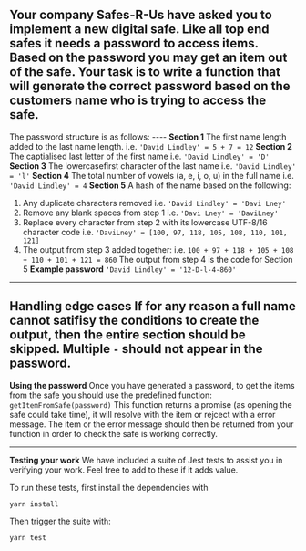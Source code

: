 Your company Safes-R-Us have asked you to implement a new digital safe. Like all top end safes it needs a password to access items. Based on the password you may get an item out of the safe.
Your task is to write a function that will generate the correct password based on the customers name who is trying to access the safe.
----
The password structure is as follows:
<section1>-<section2>-<section3>-<section4>-<section5>
__Section 1__
The first name length added to the last name length.
  i.e. `'David Lindley' = 5 + 7 = 12`
__Section 2__
  The captialised last letter of the first name
  i.e. `'David Lindley' = 'D'`
__Section 3__
  The lowercasefirst character of the last name
  i.e. `'David Lindley' = 'l'`
__Section 4__
  The total number of vowels (a, e, i, o, u) in the full name
  i.e. `'David Lindley' = 4`
__Section 5__
  A hash of the name based on the following:
  1. Any duplicate characters removed
  i.e. `'David Lindley' = 'Davi Lney'`
  2. Remove any blank spaces from step 1
  i.e. `'Davi Lney' = 'DaviLney'`
  3. Replace every character from step 2 with its lowercase UTF-8/16 character code
  i.e. `'DaviLney' = [100, 97, 118, 105, 108, 110, 101, 121]`
  4. The output from step 3 added together:
  i.e. `100 + 97 + 118 + 105 + 108 + 110 + 101 + 121 = 860`
  The output from step 4 is the code for Section 5
__Example password__
  `'David Lindley' = '12-D-l-4-860'`
  ------
__Handling edge cases__
  If for any reason a full name cannot satifisy the conditions to create the output, then the entire section should be skipped. Multiple `-` should not appear in the password.  
  -----
__Using the password__
  Once you have generated a password, to get the items from the safe you should use the predefined function:
  `getItemFromSafe(password)` 
 This function returns a promise (as opening the safe could take time), it will resolve with the item or rejcect with a error message. 
  The item or the error message should then be returned from your function in order to check the safe is working correctly.

  -----
__Testing your work__
We have included a suite of Jest tests to assist you  in verifying your work. Feel free to add to these if it adds value.

To run these tests, first install the dependencies with 

`yarn install`

Then trigger the suite with:

`yarn test`
  